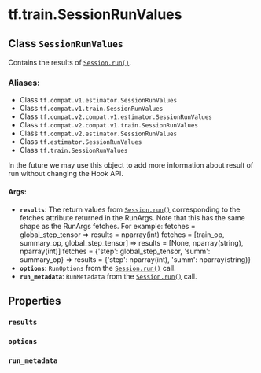 <div itemscope itemtype="http://developers.google.com/ReferenceObject">
<meta itemprop="name" content="tf.train.SessionRunValues" />
<meta itemprop="path" content="Stable" />
<meta itemprop="property" content="results"/>
<meta itemprop="property" content="options"/>
<meta itemprop="property" content="run_metadata"/>
</div>

# tf.train.SessionRunValues

## Class `SessionRunValues`

Contains the results of <a href="../../tf/InteractiveSession.md#run"><code>Session.run()</code></a>.



### Aliases:

* Class `tf.compat.v1.estimator.SessionRunValues`
* Class `tf.compat.v1.train.SessionRunValues`
* Class `tf.compat.v2.compat.v1.estimator.SessionRunValues`
* Class `tf.compat.v2.compat.v1.train.SessionRunValues`
* Class `tf.compat.v2.estimator.SessionRunValues`
* Class `tf.estimator.SessionRunValues`
* Class `tf.train.SessionRunValues`

<!-- Placeholder for "Used in" -->

In the future we may use this object to add more information about result of
run without changing the Hook API.

#### Args:


* <b>`results`</b>: The return values from <a href="../../tf/InteractiveSession.md#run"><code>Session.run()</code></a> corresponding to the fetches
  attribute returned in the RunArgs. Note that this has the same shape as
  the RunArgs fetches.  For example:
    fetches = global_step_tensor
    => results = nparray(int)
    fetches = [train_op, summary_op, global_step_tensor]
    => results = [None, nparray(string), nparray(int)]
    fetches = {'step': global_step_tensor, 'summ': summary_op}
    => results = {'step': nparray(int), 'summ': nparray(string)}
* <b>`options`</b>: `RunOptions` from the <a href="../../tf/InteractiveSession.md#run"><code>Session.run()</code></a> call.
* <b>`run_metadata`</b>: `RunMetadata` from the <a href="../../tf/InteractiveSession.md#run"><code>Session.run()</code></a> call.

## Properties

<h3 id="results"><code>results</code></h3>




<h3 id="options"><code>options</code></h3>




<h3 id="run_metadata"><code>run_metadata</code></h3>






